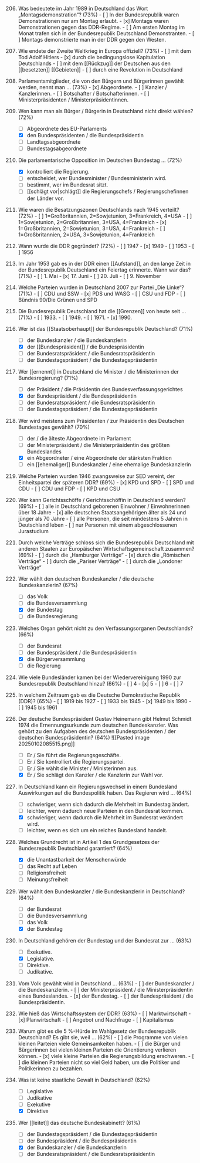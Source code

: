 206. Was bedeutete im Jahr 1989 in Deutschland das Wort „Montagsdemonstration“? (73%)
	- [ ] In der Bundesrepublik waren Demonstrationen nur am Montag erlaubt.
	- [x] Montags waren Demonstrationen gegen das DDR-Regime.
	- [ ] Am ersten Montag im Monat trafen sich in der Bundesrepublik Deutschland Demonstranten.
	- [ ] Montags demonstrierte man in der DDR gegen den Westen.

179. Wie endete der Zweite Weltkrieg in Europa offiziell? (73%)
	- [ ] mit dem Tod Adolf Hitlers
	- [x] durch die bedingungslose Kapitulation Deutschlands
	- [ ] mit dem [[Rückzug]] der Deutschen aus den [[besetzten]] [[Gebieten]]
	- [ ] durch eine Revolution in Deutschland

128. Parlamentsmitglieder, die von den Bürgern und Bürgerinnen gewählt werden, nennt man … (73%)
	- [x] Abgeordnete.
	- [ ] Kanzler / Kanzlerinnen.
	- [ ] Botschafter / Botschafterinnen.
	- [ ] Ministerpräsidenten / Ministerpräsidentinnen.

44. Wen kann man als Bürger / Bürgerin in Deutschland nicht direkt wählen? (72%)
	- [ ] Abgeordnete des EU-Parlaments
	- [x] den Bundespräsidenten / die Bundespräsidentin
	- [ ] Landtagsabgeordnete
	- [ ] Bundestagsabgeordnete

88. Die parlamentarische Opposition im Deutschen Bundestag … (72%)
	- [x] kontrolliert die Regierung.
	- [ ] entscheidet, wer Bundesminister / Bundesministerin wird.
	- [ ] bestimmt, wer im Bundesrat sitzt.
	- [ ] [[schlägt vor|schlägt]] die Regierungschefs / Regierungschefinnen der Länder vor.

176. Wie waren die Besatzungszonen Deutschlands nach 1945 verteilt? (72%)
	- [ ] 1=Großbritannien, 2=Sowjetunion, 3=Frankreich, 4=USA
	- [ ] 1=Sowjetunion, 2=Großbritannien, 3=USA, 4=Frankreich
	- [x] 1=Großbritannien, 2=Sowjetunion, 3=USA, 4=Frankreich
	- [ ] 1=Großbritannien, 2=USA, 3=Sowjetunion, 4=Frankreich

174. Wann wurde die DDR gegründet? (72%)
	- [ ] 1947
	- [x] 1949
	- [ ] 1953
	- [ ] 1956

186. Im Jahr 1953 gab es in der DDR einen [[Aufstand]], an den lange Zeit in der Bundesrepublik Deutschland ein Feiertag erinnerte. Wann war das? (71%)
	- [ ] 1. Mai
	- [x] 17. Juni
	- [ ] 20. Juli
	- [ ] 9. November

202. Welche Parteien wurden in Deutschland 2007 zur Partei „Die Linke“? (71%)
	- [ ] CDU und SSW
	- [x] PDS und WASG
	- [ ] CSU und FDP
	- [ ] Bündnis 90/Die Grünen und SPD

219. Die Bundesrepublik Deutschland hat die [[Grenzen]] von heute seit … (71%)
	- [ ] 1933.
	- [ ] 1949.
	- [ ] 1971.
	- [x] 1990.

87. Wer ist das [[Staatsoberhaupt]] der Bundesrepublik Deutschland? (71%)
	- [ ] der Bundeskanzler / die Bundeskanzlerin
	- [x] der [[Bundespräsident]] / die Bundespräsidentin
	- [ ] der Bundesratspräsident / die Bundesratspräsidentin
	- [ ] der Bundestagspräsident / die Bundestagspräsidentin

58. Wer [[ernennt]] in Deutschland die Minister / die Ministerinnen der Bundesregierung? (71%)
	- [ ] der Präsident / die Präsidentin des Bundesverfassungsgerichtes
	- [x] der Bundespräsident / die Bundespräsidentin
	- [ ] der Bundesratspräsident / die Bundesratspräsidentin
	- [ ] der Bundestagspräsident / die Bundestagspräsidentin

57. Wer wird meistens zum Präsidenten / zur Präsidentin des Deutschen Bundestages gewählt? (70%)
	- [ ] der / die älteste Abgeordnete im Parlament
	- [ ] der Ministerpräsident / die Ministerpräsidentin des größten Bundeslandes
	- [x] ein Abgeordneter / eine Abgeordnete der stärksten Fraktion
	- [ ] ein [[ehemaliger]] Bundeskanzler / eine ehemalige Bundeskanzlerin

2024182. Welche Parteien wurden 1946 zwangsweise zur SED vereint, der Einheitspartei der späteren DDR? (69%)
	- [x] KPD und SPD
	- [ ] SPD und CDU
	- [ ] CDU und FDP
	- [ ] KPD und CSU

2024149. Wer kann Gerichtsschöffe / Gerichtsschöffin in Deutschland werden? (69%)
	- [ ] alle in Deutschland geborenen Einwohner / Einwohnerinnen über 18 Jahre
	- [x] alle deutschen Staatsangehörigen älter als 24 und jünger als 70 Jahre
	- [ ] alle Personen, die seit mindestens 5 Jahren in Deutschland leben
	- [ ] nur Personen mit einem abgeschlossenen Jurastudium

239. Durch welche Verträge schloss sich die Bundesrepublik Deutschland mit anderen Staaten zur Europäischen Wirtschaftsgemeinschaft zusammen? (69%)
	- [ ] durch die „Hamburger Verträge“
	- [x] durch die „Römischen Verträge“
	- [ ] durch die „Pariser Verträge“
	- [ ] durch die „Londoner Verträge“

83. Wer wählt den deutschen Bundeskanzler / die deutsche Bundeskanzlerin? (67%)
	- [ ] das Volk
	- [ ] die Bundesversammlung
	- [x] der Bundestag
	- [ ] die Bundesregierung

48. Welches Organ gehört nicht zu den Verfassungsorganen Deutschlands? (66%)
	- [ ] der Bundesrat
	- [ ] der Bundespräsident / die Bundespräsidentin
	- [x] die Bürgerversammlung
	- [ ] die Regierung

218. Wie viele Bundesländer kamen bei der Wiedervereinigung 1990 zur Bundesrepublik Deutschland hinzu? (66%)
	- [ ] 4
	- [x] 5
	- [ ] 6
	- [ ] 7

217. In welchem Zeitraum gab es die Deutsche Demokratische Republik (DDR)? (65%)
	- [ ] 1919 bis 1927
	- [ ] 1933 bis 1945
	- [x] 1949 bis 1990
	- [ ] 1945 bis 1961

70. Der deutsche Bundespräsident Gustav Heinemann gibt Helmut Schmidt 1974 die Ernennungsurkunde zum deutschen Bundeskanzler. Was gehört zu den Aufgaben des deutschen Bundespräsidenten / der deutschen Bundespräsidentin? (64%)
    ![[Pasted image 20250102085515.png]]
	- [ ] Er / Sie führt die Regierungsgeschäfte.
	- [ ] Er / Sie kontrolliert die Regierungspartei.
	- [ ] Er / Sie wählt die Minister / Ministerinnen aus.
	- [x] Er / Sie schlägt den Kanzler / die Kanzlerin zur Wahl vor.

91. In Deutschland kann ein Regierungswechsel in einem Bundesland Auswirkungen auf die Bundespolitik haben. Das Regieren wird … (64%)
	- [ ] schwieriger, wenn sich dadurch die Mehrheit im Bundestag ändert.
	- [ ] leichter, wenn dadurch neue Parteien in den Bundesrat kommen.
	- [x] schwieriger, wenn dadurch die Mehrheit im Bundesrat verändert wird.
	- [ ] leichter, wenn es sich um ein reiches Bundesland handelt.

18. Welches Grundrecht ist in Artikel 1 des Grundgesetzes der Bundesrepublik Deutschland garantiert? (64%)
	- [x] die Unantastbarkeit der Menschenwürde
	- [ ] das Recht auf Leben
	- [ ] Religionsfreiheit
	- [ ] Meinungsfreiheit

81. Wer wählt den Bundeskanzler / die Bundeskanzlerin in Deutschland? (64%)
	- [ ] der Bundesrat
	- [ ] die Bundesversammlung
	- [ ] das Volk
	- [x] der Bundestag

60. In Deutschland gehören der Bundestag und der Bundesrat zur … (63%)
	- [ ] Exekutive.
	- [x] Legislative.
	- [ ] Direktive.
	- [ ] Judikative.

129. Vom Volk gewählt wird in Deutschland … (63%)
	- [ ] der Bundeskanzler / die Bundeskanzlerin.
	- [ ] der Ministerpräsident / die Ministerpräsidentin eines Bundeslandes.
	- [x] der Bundestag.
	- [ ] der Bundespräsident / die Bundespräsidentin.

203. Wie hieß das Wirtschaftssystem der DDR? (63%)
	- [ ] Marktwirtschaft
	- [x] Planwirtschaft
	- [ ] Angebot und Nachfrage
	- [ ] Kapitalismus

127. Warum gibt es die 5 %-Hürde im Wahlgesetz der Bundesrepublik Deutschland? Es gibt sie, weil … (62%)
	- [ ] die Programme von vielen kleinen Parteien viele Gemeinsamkeiten haben.
	- [ ] die Bürger und Bürgerinnen bei vielen kleinen Parteien die Orientierung verlieren können.
	- [x] viele kleine Parteien die Regierungsbildung erschweren.
	- [ ] die kleinen Parteien nicht so viel Geld haben, um die Politiker und Politikerinnen zu bezahlen.

54. Was ist keine staatliche Gewalt in Deutschland? (62%)
	- [ ] Legislative
	- [ ] Judikative
	- [ ] Exekutive
	- [x] Direktive

82. Wer [[leitet]] das deutsche Bundeskabinett? (61%)
	- [ ] der Bundestagspräsident / die Bundestagspräsidentin
	- [ ] der Bundespräsident / die Bundespräsidentin
	- [x] der Bundeskanzler / die Bundeskanzlerin
	- [ ] der Bundesratspräsident / die Bundesratspräsidentin